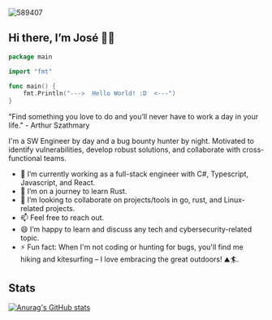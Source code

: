 ![589407](https://user-images.githubusercontent.com/20876378/200520670-d5d75540-04d4-4ae3-a66f-c6d4f017275a.jpeg)


## Hi there, I’m José 👋😄

<!--
**osesantos/osesantos** is a ✨ _special_ ✨ repository because its `README.md` (this file) appears on your GitHub profile.

Here are some ideas to get you started:

- 🔭 I’m currently working on ...
- 🌱 I’m currently learning ...
- 👯 I’m looking to collaborate on ...
- 🤔 I’m looking for help with ...
- 💬 Ask me about ...
- 📫 How to reach me: ...
- 😄 Pronouns: ...
- ⚡ Fun fact: ...
-->

```go
package main

import "fmt"

func main() {
    fmt.Println("--->  Hello World! :D  <---")
}
```

"Find something you love to do and you’ll never have to work a day in your life." - Arthur Szathmary
 
I'm a SW Engineer by day and a bug bounty hunter by night. 
Motivated to identify vulnerabilities, develop robust solutions, and collaborate with cross-functional teams.

- 🔭 I’m currently working as a full-stack engineer with C#, Typescript, Javascript, and React.
- 🌱 I’m on a journey to learn Rust.
- 👯 I’m looking to collaborate on projects/tools in go, rust, and Linux-related projects.
- 📫 Feel free to reach out.
- 😄 I’m happy to learn and discuss any tech and cybersecurity-related topic.
- ⚡ Fun fact: When I'm not coding or hunting for bugs, you'll find me hiking and kitesurfing – I love embracing the great outdoors! ⛰🏄‍.

## Stats
[![Anurag's GitHub stats](https://github-readme-stats.vercel.app/api?username=osesantos&show_icons=true&theme=dark)](https://github.com/anuraghazra/github-readme-stats)
